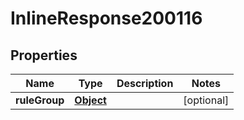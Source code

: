 

# InlineResponse200116

## Properties

Name | Type | Description | Notes
------------ | ------------- | ------------- | -------------
**ruleGroup** | [**Object**](Object.md) |  |  [optional]



